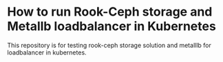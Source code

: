 # How to run Rook-Ceph storage and Metallb loadbalancer in Kubernetes
This repository is for testing rook-ceph storage solution and metalllb for loadbalancer in kubernetes.
